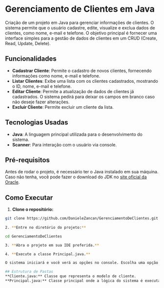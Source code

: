 # Gerenciamento de Clientes em Java

Criação de um projeto em Java para gerenciar informações de clientes. O sistema permite que o usuário cadastre, edite, visualize e exclua dados de clientes, como nome, e-mail e telefone. O objetivo principal é fornecer uma interface simples para a gestão de dados de clientes em um CRUD (Create, Read, Update, Delete).

## Funcionalidades

- **Cadastrar Cliente**: Permite o cadastro de novos clientes, fornecendo informações como nome, e-mail e telefone.
- **Listar Clientes**: Exibe uma lista com os clientes cadastrados, mostrando o ID, nome, e-mail e telefone.
- **Editar Cliente**: Permite a atualização de dados de clientes já cadastrados. O sistema pedirá para deixar os campos em branco caso não deseje fazer alterações.
- **Excluir Cliente**: Permite excluir um cliente da lista.
  
## Tecnologias Usadas

- **Java**: A linguagem principal utilizada para o desenvolvimento do sistema.
- **Scanner**: Para interação com o usuário via console.
  
## Pré-requisitos

Antes de rodar o projeto, é necessário ter o Java instalado em sua máquina. Caso não tenha, você pode fazer o download do JDK no [site oficial da Oracle](https://www.oracle.com/java/technologies/javase-downloads.html).

## Como Executar

1. **Clone o repositório:**

```bash
git clone https://github.com/DanieleZancan/GerenciamentoDeClientes.git
   
2. **Entre no diretório do projeto:**

cd GerenciamentoDeClientes

3. **Abra o projeto em sua IDE preferida.**

4. **Execute a classe Principal.java.**

O sistema iniciará e você verá as opções no console. Escolha uma opção para gerenciar os clientes (adicionar, listar, editar, excluir).

## Estrutura de Pastas
**Cliente.java:** Classe que representa o modelo de cliente.
**Principal.java:** Classe principal onde a lógica do sistema é executada.

